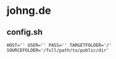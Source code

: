 # johng.de

## config.sh

``HOST=''
USER=''
PASS=''
TARGETFOLDER='/'
SOURCEFOLDER='/full/path/to/public/dir'
``
